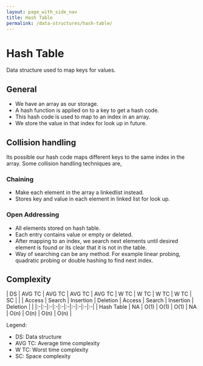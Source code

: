 ```yaml
---
layout: page_with_side_nav
title: Hash Table
permalink: /data-structures/hash-table/
---
```


# Hash Table
Data structure used to map keys for values. 

## General
- We have an array as our storage. 
- A hash function is applied on to a key to get a hash code. 
- This hash code is used to map to an index in an array.
- We store the value in that index for look up in future.

## Collision handling
Its possible our hash code maps different keys to the same index in the array. Some collision handling techniques are,

### Chaining
- Make each element in the array a linkedlist instead. 
- Stores key and value in each element in linked list for look up.

### Open Addressing
- All elements stored on hash table. 
- Each entry contains value or empty or deleted. 
- After mapping to an index, we search next elements until desired element is found or its clear that it is not in the table.
- Way of searching can be any method. For example linear probing, quadratic probing or double hashing to find next index.

## Complexity

| DS | AVG TC | AVG TC | AVG TC | AVG TC | W TC | W TC | W TC | W TC | SC |
|    | Access | Search | Insertion | Deletion | Access | Search | Insertion | Deletion | |
|:-|:-|:-|:-|:-|:-|:-|:-|:-|:-|
| Hash Table | NA | O(1) | O(1) | O(1) | NA | O(n) | O(n) | O(n) | O(n) |

Legend:
- DS: Data structure
- AVG TC: Average time complexity
- W TC: Worst time complexity
- SC: Space complexity